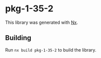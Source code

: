 # pkg-1-35-2

This library was generated with [Nx](https://nx.dev).

## Building

Run `nx build pkg-1-35-2` to build the library.
